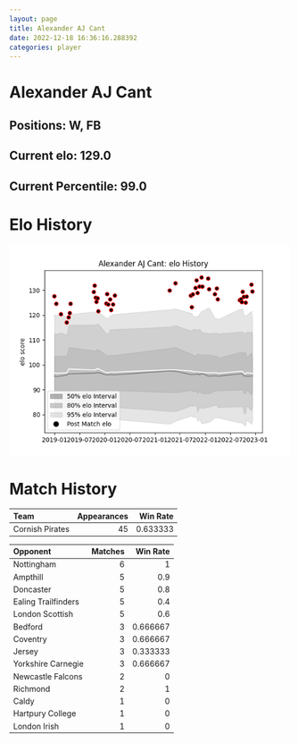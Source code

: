```yaml
---  
layout: page  
title: Alexander AJ Cant  
date: 2022-12-18 16:36:16.288392  
categories: player  
---
```

# Alexander AJ Cant

## Positions: W, FB

## Current elo: 129.0

## Current Percentile: 99.0

# Elo History


![elo history](history_AlexanderAJCant.png)
# Match History


| Team            |   Appearances |   Win Rate |
|:----------------|--------------:|-----------:|
| Cornish Pirates |            45 |   0.633333 |

| Opponent            |   Matches |   Win Rate |
|:--------------------|----------:|-----------:|
| Nottingham          |         6 |   1        |
| Ampthill            |         5 |   0.9      |
| Doncaster           |         5 |   0.8      |
| Ealing Trailfinders |         5 |   0.4      |
| London Scottish     |         5 |   0.6      |
| Bedford             |         3 |   0.666667 |
| Coventry            |         3 |   0.666667 |
| Jersey              |         3 |   0.333333 |
| Yorkshire Carnegie  |         3 |   0.666667 |
| Newcastle Falcons   |         2 |   0        |
| Richmond            |         2 |   1        |
| Caldy               |         1 |   0        |
| Hartpury College    |         1 |   0        |
| London Irish        |         1 |   0        |